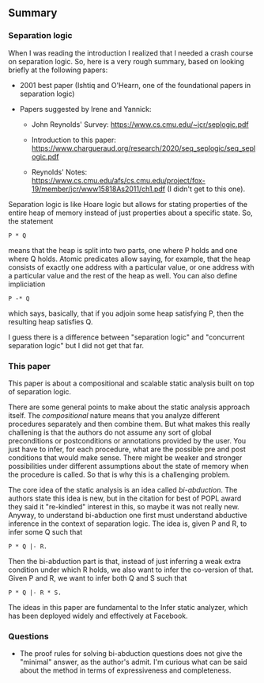 ## Summary

### Separation logic

When I was reading the introduction I realized that I needed a crash course on separation logic. So, here is a very rough summary, based on looking briefly at the following papers:

- 2001 best paper (Ishtiq and O'Hearn, one of the foundational papers in separation logic)

- Papers suggested by Irene and Yannick:

  - John Reynolds' Survey: https://www.cs.cmu.edu/~jcr/seplogic.pdf

  - Introduction to this paper: https://www.chargueraud.org/research/2020/seq_seplogic/seq_seplogic.pdf

  - Reynolds' Notes: https://www.cs.cmu.edu/afs/cs.cmu.edu/project/fox-19/member/jcr/www15818As2011/ch1.pdf (I didn't get to this one).

Separation logic is like Hoare logic but allows for stating properties of the entire heap of memory instead of just properties about a specific state. So, the statement

```
P * Q
```

means that the heap is split into two parts, one where P holds and one where Q holds. Atomic predicates allow saying, for example, that the heap consists of exactly one address with a particular value, or one address with a particular value and the rest of the heap as well. You can also define impliciation

```
P -* Q
```

which says, basically, that if you adjoin some heap satisfying P, then the resulting heap satisfies Q.

I guess there is a difference between "separation logic" and "concurrent separation logic" but I did not get that far.

### This paper

This paper is about a compositional and scalable static analysis built on top of separation logic. 

There are some general points to make about the static analysis approach itself. The *compositional* nature means that you analyze different procedures separately and then combine them. But what makes this really challening is that the authors do not assume any sort of global preconditions or postconditions or annotations provided by the user. You just have to infer, for each procedure, what are the possible pre and post conditions that would make sense. There might be weaker and stronger possibilities under different assumptions about the state of memory when the procedure is called. So that is why this is a challenging problem.

The core idea of the static analysis is an idea called *bi-abduction*. The authors state this idea is new, but in the citation for best of POPL award they said it "re-kindled" interest in this, so maybe it was not really new. Anyway, to understand bi-abduction one first must understand abductive inference in the context of separation logic. The idea is, given P and R, to infer some Q such that

```
P * Q |- R.
```

Then the bi-abduction part is that, instead of just inferring a weak extra condition under which R holds, we also want to infer the co-version of that. Given P and R, we want to infer both Q and S such that
```
P * Q |- R * S.
```

The ideas in this paper are fundamental to the Infer static analyzer, which has been deployed widely and effectively at Facebook.

### Questions

- The proof rules for solving bi-abduction questions does not give the "minimal" answer, as the author's admit. I'm curious what can be said about the method in terms of expressiveness and completeness.
